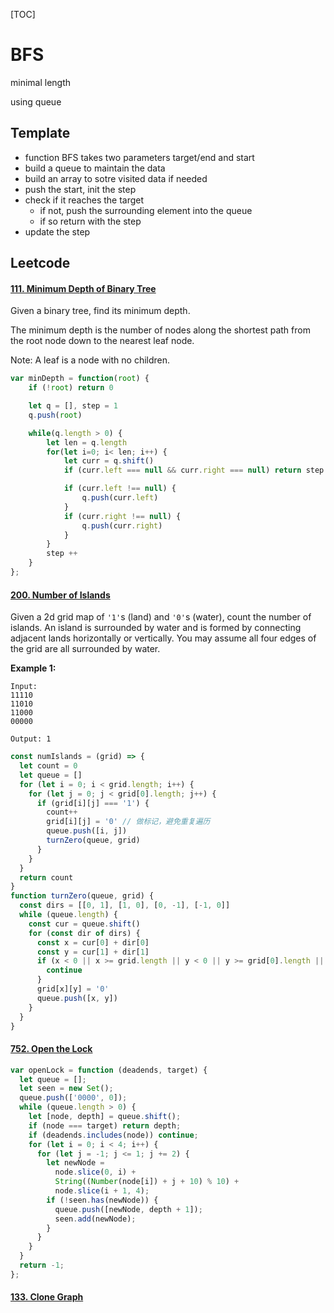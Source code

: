 [TOC]

# BFS

minimal length

using queue

## Template

* function BFS takes two parameters target/end and start
* build a queue to maintain the data
* build an array to sotre visited data if needed
* push the start, init the step
* check if it reaches the target 
  * if not, push the surrounding element into the queue
  * if so return with the step
* update the step

## Leetcode

#### [111. Minimum Depth of Binary Tree](https://leetcode-cn.com/problems/minimum-depth-of-binary-tree/)

Given a binary tree, find its minimum depth.

The minimum depth is the number of nodes along the shortest path from the root node down to the nearest leaf node.

Note: A leaf is a node with no children.

```js
var minDepth = function(root) {
    if (!root) return 0

    let q = [], step = 1
    q.push(root)

    while(q.length > 0) {
        let len = q.length
        for(let i=0; i< len; i++) {
            let curr = q.shift()
            if (curr.left === null && curr.right === null) return step

            if (curr.left !== null) {
                q.push(curr.left)
            }
            if (curr.right !== null) {
                q.push(curr.right)
            }
        }
        step ++ 
    }
};

```

#### [200. Number of Islands](https://leetcode-cn.com/problems/number-of-islands/)


Given a 2d grid map of `'1'`s (land) and `'0'`s (water), count the number of islands. An island is surrounded by water and is formed by connecting adjacent lands horizontally or vertically. You may assume all four edges of the grid are all surrounded by water.

**Example 1:**

```
Input:
11110
11010
11000
00000

Output: 1
```

```js
const numIslands = (grid) => {
  let count = 0
  let queue = []
  for (let i = 0; i < grid.length; i++) {
    for (let j = 0; j < grid[0].length; j++) {
      if (grid[i][j] === '1') {
        count++
        grid[i][j] = '0' // 做标记，避免重复遍历
        queue.push([i, j])
        turnZero(queue, grid)
      }
    }
  }
  return count
}
function turnZero(queue, grid) {
  const dirs = [[0, 1], [1, 0], [0, -1], [-1, 0]]
  while (queue.length) {
    const cur = queue.shift()
    for (const dir of dirs) {
      const x = cur[0] + dir[0]
      const y = cur[1] + dir[1]
      if (x < 0 || x >= grid.length || y < 0 || y >= grid[0].length || grid[x][y] !== '1') {
        continue
      }
      grid[x][y] = '0'
      queue.push([x, y])
    }
  }
}

```

#### [752. Open the Lock](https://leetcode-cn.com/problems/open-the-lock/)

```js
var openLock = function (deadends, target) {
  let queue = [];
  let seen = new Set();
  queue.push(['0000', 0]);
  while (queue.length > 0) {
    let [node, depth] = queue.shift();
    if (node === target) return depth;
    if (deadends.includes(node)) continue;
    for (let i = 0; i < 4; i++) {
      for (let j = -1; j <= 1; j += 2) {
        let newNode =
          node.slice(0, i) +
          String((Number(node[i]) + j + 10) % 10) +
          node.slice(i + 1, 4);
        if (!seen.has(newNode)) {
          queue.push([newNode, depth + 1]);
          seen.add(newNode);
        }
      }
    }
  }
  return -1;
};

```

#### [133. Clone Graph](https://leetcode-cn.com/problems/clone-graph/)